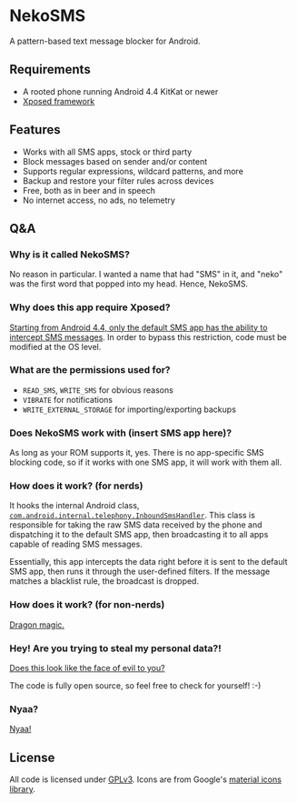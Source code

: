 # NekoSMS

A pattern-based text message blocker for Android.

## Requirements

- A rooted phone running Android 4.4 KitKat or newer
- [Xposed framework](http://forum.xda-developers.com/xposed)

## Features

- Works with all SMS apps, stock or third party
- Block messages based on sender and/or content
- Supports regular expressions, wildcard patterns, and more
- Backup and restore your filter rules across devices
- Free, both as in beer and in speech
- No internet access, no ads, no telemetry

## Q&A

### Why is it called NekoSMS?

No reason in particular. I wanted a name that had "SMS" in it, and "neko"
was the first word that popped into my head. Hence, NekoSMS.

### Why does this app require Xposed?

[Starting from Android 4.4, only the default SMS app has the ability to intercept SMS messages](http://android-developers.blogspot.in/2013/10/getting-your-sms-apps-ready-for-kitkat.html).
In order to bypass this restriction, code must be modified at the OS level.

### What are the permissions used for?

- `READ_SMS`, `WRITE_SMS` for obvious reasons
- `VIBRATE` for notifications
- `WRITE_EXTERNAL_STORAGE` for importing/exporting backups

### Does NekoSMS work with (insert SMS app here)?

As long as your ROM supports it, yes. There is no app-specific SMS blocking
code, so if it works with one SMS app, it will work with them all.

### How does it work? (for nerds)

It hooks the internal Android class, [`com.android.internal.telephony.InboundSmsHandler`](https://android.googlesource.com/platform/frameworks/opt/telephony/+/master/src/java/com/android/internal/telephony/InboundSmsHandler.java).
This class is responsible for taking the raw SMS data received by the phone
and dispatching it to the default SMS app, then broadcasting it to all apps
capable of reading SMS messages.

Essentially, this app intercepts the data right before it is sent to the
default SMS app, then runs it through the user-defined filters. If the
message matches a blacklist rule, the broadcast is dropped.

### How does it work? (for non-nerds)

[Dragon magic.](https://www.youtube.com/watch?v=kXbrvDsdlgE)

### Hey! Are you trying to steal my personal data?!

[Does this look like the face of evil to you?](http://i.imgur.com/rOYrxsN.gif)

The code is fully open source, so feel free to check for yourself! :-)

### Nyaa?

[Nyaa!](http://i.imgur.com/EUkvvOl.jpg)

## License

All code is licensed under [GPLv3](http://www.gnu.org/licenses/gpl-3.0.txt).
Icons are from Google's [material icons library](https://design.google.com/icons/).
